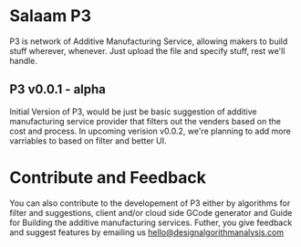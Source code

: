 # Salaam P3

P3 is network of Additive Manufacturing Service, allowing makers to build stuff wherever, whenever. Just upload the file and specify stuff, rest we'll handle.

## P3 v0.0.1 - alpha

Initial Version of P3, would be just be basic suggestion of additive manufacturing service provider that filters out the venders based on the cost and process.
In upcoming verision v0.0.2, we're planning to add more varriables to based on filter and better UI.

# Contribute and Feedback

You can also contribute to the developement of P3 either by algorithms for filter and suggestions, client and/or cloud side GCode generator and Guide for Building the additive manufacturing services.
Futher, you give feedback and suggest features by emailing us [hello@designalgorithmanalysis.com](mailto:hello@designalgorithmanalysis.com)
